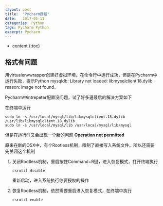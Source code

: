 ```yaml
---
layout: post
title:  "Pycharm报错"
date:   2017-05-11
categories: Python
tags: Pycharm Python
excerpt: Pycharm
---
```


* content
{:toc}


## 格式有问题

用virtualenvwrapper创建好虚拟环境，在命令行中运行成功，但是在Pycharm中运行失败，提示Python mysqldb: Library not loaded: libmysqlclient.18.dylib reason: image not found。

Pycharm中intrepeter配置没问题，试了好多遍最后的解决方案如下

在终端中运行

```shell
sudo ln -s /usr/local/mysql/lib/libmysqlclient.18.dylib /usr/lib/libmysqlclient.18.dylib
sudo ln -s /usr/local/mysql/lib /usr/local/mysql/lib/mysql
```



但是在运行时又会出现一个新的问题 **Operation not permitted**

原来在新的OSX中，有个Rootless机制，限制了直接写入系统文件。所以还需要先关闭这个机制

1. 关闭Rootless机制，重启按住Command+R键，进入恢复模式，打开终端执行

   ```shell
   csrutil disable
   ```

   重新启动，进入系统执行你要授权的操作

2. 恢复Rootless机制，依然需要重启进入恢复模式，在终端中执行

   ```shell
   csrutil enable
   ```

   ​



